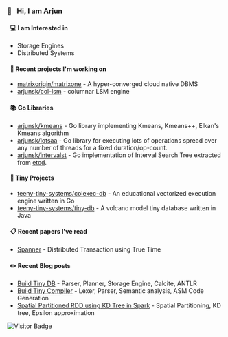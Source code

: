 ### 👋 &nbsp; Hi, I am Arjun

#### &nbsp; 💻 I am Interested in 
- Storage Engines 
- Distributed Systems 

#### &nbsp; 🍭 Recent projects I'm working on
- [matrixorigin/matrixone](https://github.com/arjunsk/matrixone) - A hyper-converged cloud native DBMS
- [arjunsk/col-lsm](https://github.com/arjunsk/col-lsm) - columnar LSM engine

#### &nbsp; 📚 Go Libraries
- [arjunsk/kmeans](https://github.com/arjunsk/kmeans) - Go library implementing Kmeans, Kmeans++, Elkan's Kmeans algorithm
- [arjunsk/lotsaa](https://github.com/arjunsk/lotsaa) - Go library for executing lots of operations spread over any number of threads for a fixed duration/op-count.
- [arjunsk/intervalst](https://github.com/arjunsk/intervalst) - Go implementation of Interval Search Tree extracted from [etcd](https://github.com/etcd-io/etcd/blob/main/pkg/adt/interval_tree.go).


#### &nbsp; 🚀 Tiny Projects
- [teeny-tiny-systems/colexec-db](https://github.com/teeny-tiny-systems/colexec-db) - An educational vectorized execution engine written in Go
- [teeny-tiny-systems/tiny-db](https://github.com/teeny-tiny-systems/tiny-db) - A volcano model tiny database written in Java

#### &nbsp; 📋 Recent papers I've read
- [Spanner](https://static.googleusercontent.com/media/research.google.com/en//archive/spanner-osdi2012.pdf) - Distributed Transaction using True Time

#### &nbsp; ✏️ Recent Blog posts
- [Build Tiny DB](https://medium.com/javarevisited/build-a-tiny-database-in-java-ca6d3f06e115) - Parser, Planner, Storage Engine, Calcite, ANTLR
- [Build Tiny Compiler](https://medium.com/javarevisited/build-a-tiny-compiler-in-java-662f67a1ce85) - Lexer, Parser, Semantic analysis, ASM Code Generation 
- [Spatial Partitioned RDD using KD Tree in Spark](https://medium.com/sys-base/spatial-partitioned-rdd-using-kd-tree-in-spark-102e0b53564b) - Spatial Partitioning, KD tree, Epsilon approximation

[//]: # (#### 📗 &nbsp; Featured Resources)

[//]: # (- [Patterns of Distributed Systems]&#40;https://martinfowler.com/articles/patterns-of-distributed-systems/&#41; - Good for learning more about Spanner 2PC etc.)

[//]: # (- [Algorithms and Data Structures for Massive Datasets]&#40;https://www.amazon.com/Algorithms-Data-Structures-Massive-Datasets/dp/1617298034&#41; - Great for learning about new data structures.)

[//]: # (- [Database Design and Implementation]&#40;https://www.amazon.com/dp/3030338355/&#41; -  Great for understanding embedded Java databases like Apache Derby)

![Visitor Badge](https://visitor-badge.laobi.icu/badge?page_id=arjunsk.visitor-badge)
